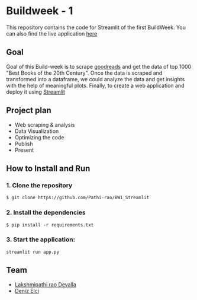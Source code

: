 # Buildweek - 1
This repository contains the code for Streamlit of the first BuildWeek. You can also find the live application [here](https://share.streamlit.io/pathi-rao/webscrapping_goodreads/main/app.py)


##  Goal 
Goal of this Build-week is to scrape [goodreads](https://www.goodreads.com/) and get the data of top 1000 "Best Books of the 20th Century". Once the data is scraped and transformed into a dataframe, we could analyze the data and get insights with the help of meaningful plots. Finally, to create a web application and deploy it using [Streamlit](https://streamlit.io/)

## Project plan
- Web scraping & analysis
- Data Visualization
- Optimizing the code
- Publish
- Present


## How to Install and Run

### 1. Clone the repository
```
$ git clone https://github.com/Pathi-rao/BW1_Streamlit
```


### 2. Install the dependencies
```
$ pip install -r requirements.txt
```

### 3. Start the application:

```
streamlit run app.py
```

## Team
* [Lakshmipathi rao Devalla](https://github.com/Pathi-rao)
* [Deniz Elci](https://github.com/Deniz-shelby)
